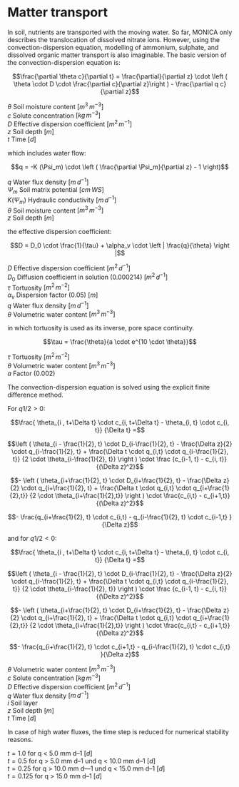 # Matter transport

In soil, nutrients are transported with the moving water. So far, MONICA only describes the translocation of dissolved nitrate ions. However, using the convection-dispersion equation, modelling of ammonium, sulphate, and dissolved organic matter transport is also imaginable. The basic version of the convection-dispersion equation is:

$$\frac{\partial \theta c}{\partial t}  = \frac{\partial}{\partial z} \cdot \left ( \theta \cdot D \cdot \frac{\partial c}{\partial z}\right ) - \frac{\partial q c}{\partial z}$$

$\theta$ Soil moisture content $[m^{3} \, m^{-3}]$<br>
$c$	Solute concentration $[kg \, m^{-3}]$<br>
$D$	Effective dispersion coefficient $[m^{2} \, m^{-1}]$<br>
$z$	Soil depth $[m]$<br>
$t$	Time $[d]$<br>

which includes water flow:

$$q = -K (\Psi_m) \cdot \left ( \frac{\partial \Psi_m}{\partial z} - 1   \right)$$

$q$	Water flux density $[m \, d^{-1}]$<br>
$\Psi_m$ Soil matrix potential $[cm \, WS]$<br>
$K(\Psi_m)$	Hydraulic conductivity $[m \, d^{-1}]$<br>
$\theta$ Soil moisture content $[m^3 \, m^{-3}]$<br>
$z$	Soil depth $[m]$<br>

the effective dispersion coefficient:

$$D = D_0 \cdot \frac{1}{\tau} + \alpha_v \cdot \left |  \frac{q}{\theta} \right |$$

$D$	Effective dispersion coefficient $[m^2 \, d^{-1}]$<br>
$D_0$ Diffusion coefficient in solution (0.000214) $[m^2 \, d^{-1}]$<br>
$\tau$ Tortuosity $[m^2 \, m^{-2}]$<br>
$\alpha_v$ Dispersion factor (0.05) $[m]$<br>
$q$ Water flux density $[m \, d^{-1}]$<br>
$\theta$ Volumetric water content $[m^3 \, m^{-3}]$<br>

in which tortuosity is used as its inverse, pore space continuity.

$$\tau = \frac{\theta}{a \cdot e^{10 \cdot \theta}}$$

$\tau$ Tortuosity $[m^2 \, m^{-2}]$<br>
$\theta$ Volumetric water content $[m^3 \, m^{-3}]$<br>
$a$ Factor (0.002)<br>

The convection-dispersion equation is solved using the explicit finite difference method.

For $q1/2 > 0$:

$$\frac{ \theta_{i , t+\Delta t} \cdot c_{i, t+\Delta t} - \theta_{i, t} \cdot c_{i, t}}   {\Delta t} =$$

$$\left (   \theta_{i - \frac{1}{2}, t} \cdot D_{i-\frac{1}{2}, t} - \frac{\Delta z}{2} \cdot q_{i-\frac{1}{2}, t} + \frac{\Delta t \cdot q_{i,t} \cdot q_{i-\frac{1}{2}, t}} {2 \cdot \theta_{i-\frac{1}{2}, t}} \right )   \cdot \frac {c_{i-1, t} - c_{i, t}} {(\Delta z)^2}$$

$$- \left ( \theta_{i+\frac{1}{2}, t} \cdot D_{i+\frac{1}{2}, t} - \frac{\Delta z}{2} \cdot q_{i+\frac{1}{2}, t} + \frac{\Delta t \cdot q_{i,t} \cdot q_{i+\frac{1}{2},t}}  {2 \cdot \theta_{i+\frac{1}{2},t}}   \right ) \cdot \frac{c_{i,t} - c_{i+1,t}}{(\Delta z)^2}$$

$$-  \frac{q_{i+\frac{1}{2}, t} \cdot c_{i,t} - q_{i-\frac{1}{2}, t} \cdot c_{i-1,t} }{\Delta z}$$

and for $q1/2 < 0$:

$$\frac{ \theta_{i , t+\Delta t} \cdot c_{i, t+\Delta t} - \theta_{i, t} \cdot c_{i, t}}   {\Delta t} =$$

$$\left (   \theta_{i - \frac{1}{2}, t} \cdot D_{i-\frac{1}{2}, t} - \frac{\Delta z}{2} \cdot q_{i-\frac{1}{2}, t} + \frac{\Delta t \cdot q_{i,t} \cdot q_{i-\frac{1}{2}, t}} {2 \cdot \theta_{i-\frac{1}{2}, t}} \right )   \cdot \frac {c_{i-1, t} - c_{i, t}} {(\Delta z)^2}$$

$$- \left ( \theta_{i+\frac{1}{2}, t} \cdot D_{i+\frac{1}{2}, t} - \frac{\Delta z}{2} \cdot q_{i+\frac{1}{2}, t} + \frac{\Delta t \cdot q_{i,t} \cdot q_{i+\frac{1}{2},t}}  {2 \cdot \theta_{i+\frac{1}{2},t}}   \right ) \cdot \frac{c_{i,t} - c_{i+1,t}}{(\Delta z)^2}$$

$$-  \frac{q_{i+\frac{1}{2}, t} \cdot c_{i+1,t} - q_{i-\frac{1}{2}, t} \cdot c_{i,t} }{\Delta z}$$

$\theta$ Volumetric water content $[m^3 \, m^{-3}]$<br>
$c$	Solute concentration $[kg \, m^{-3}]$<br>
$D$	Effective dispersion coefficient $[m^2 \, d^{-1}]$<br>
$q$	Water flux density $[m \, d^{-1}]$<br>
$i$	Soil layer<br>
$z$	Soil depth $[m]$<br>
$t$ Time $[d]$<br>

In case of high water fluxes, the time step is reduced for numerical stability reasons.

$t=1.0$	for q < 5.0 mm d–1	$[d]$<br>
$t=0.5$	for q > 5.0 mm d–1 und q < 10.0 mm d–1 $[d]$<br>
$t=0.25$ for q > 10.0 mm d––1 und q < 15.0 mm d–1 $[d]$<br>
$t=0.125$ for q > 15.0 mm d–1 $[d]$<br>